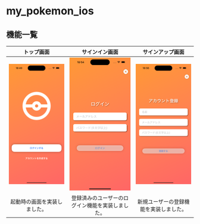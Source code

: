 # my_pokemon_ios

## 機能一覧

|                    トップ画面                    |                  サインイン画面                  |                       サインアップ画面                       |
| :----------------------------------------------: | :----------------------------------------------: | :----------------------------------------------------------: |
| ![タイトル画面](/readme_images/タイトル画面.png) | ![ログイン画面](/readme_images/ログイン画面.png) | ![アカウント登録画面](/readme_images/アカウント登録画面.png) |
|           起動時の画面を実装しました。           | 登録済みのユーザーのログイン機能を実装しました。 |            新規ユーザーの登録機能を実装しました。            |
